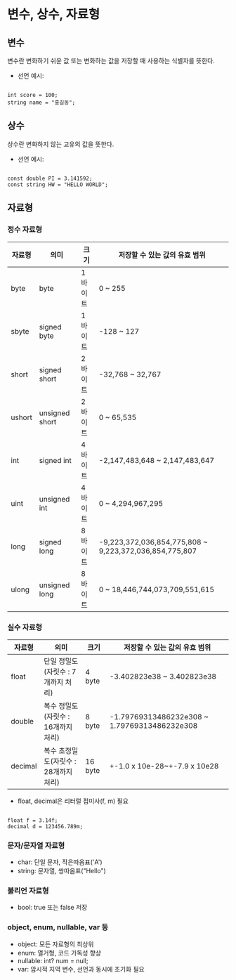 # 변수, 상수, 자료형

## 변수
변수란 변화하기 쉬운 값 또는 변화하는 값을 저장할 때 사용하는 식별자를 뜻한다.

- 선언 예시:  
```

int score = 100;
string name = "홍길동";

```

## 상수
상수란 변화하지 않는 고유의 값을 뜻한다.

- 선언 예시:  
```

const double PI = 3.141592;
const string HW = "HELLO WORLD";

```

## 자료형

### 정수 자료형
|자료형|의미|크기|저장할 수 있는 값의 유효 범위|
|---|---|---|---|
|byte|byte|1 바이트|0 ~ 255|
|sbyte|signed byte|1 바이트|-128 ~ 127|
|short|signed short|2 바이트|-32,768 ~ 32,767|
|ushort|unsigned short|2 바이트|0 ~ 65,535|
|int|signed int|4 바이트|-2,147,483,648 ~ 2,147,483,647|
|uint|unsigned int|4 바이트|0 ~ 4,294,967,295|
|long|signed long|8 바이트|-9,223,372,036,854,775,808 ~ 9,223,372,036,854,775,807|
|ulong|unsigned long|8 바이트|0 ~ 18,446,744,073,709,551,615|

### 실수 자료형
|자료형|의미|크기|저장할 수 있는 값의 유효 범위|
|---|---|---|---|
|float|단일 정밀도(자릿수 : 7개까지 처리)|4 byte|-3.402823e38 ~ 3.402823e38|
|double|복수 정밀도(자릿수 : 16개까지 처리)|8 byte|-1.79769313486232e308 ~ 1.79769313486232e308|
|decimal|복수 초정밀도(자릿수 : 28개까지 처리)|16 byte|+-1.0 x 10e-28~+-7.9 x 10e28|

- float, decimal은 리터럴 접미사(f, m) 필요  
```

float f = 3.14f;
decimal d = 123456.789m;

```

### 문자/문자열 자료형
- char: 단일 문자, 작은따옴표('A')
- string: 문자열, 쌍따옴표("Hello")

### 불리언 자료형
- bool: true 또는 false 저장

### object, enum, nullable, var 등
- object: 모든 자료형의 최상위
- enum: 열거형, 코드 가독성 향상
- nullable: int? num = null;
- var: 암시적 지역 변수, 선언과 동시에 초기화 필요

